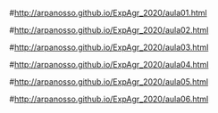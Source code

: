 #http://arpanosso.github.io/ExpAgr_2020/aula01.html

#http://arpanosso.github.io/ExpAgr_2020/aula02.html

#http://arpanosso.github.io/ExpAgr_2020/aula03.html

#http://arpanosso.github.io/ExpAgr_2020/aula04.html

#http://arpanosso.github.io/ExpAgr_2020/aula05.html

#http://arpanosso.github.io/ExpAgr_2020/aula06.html
